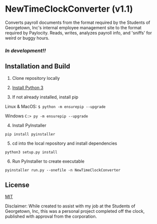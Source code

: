 # NewTimeClockConverter (v1.1)

Converts payroll documents from the format required by the Students of Georgetown, Inc's internal employee management site to the format required by Paylocity. Reads, writes, analyzes payroll info, and 'sniffs' for weird or buggy hours.

### _In development!!_

## Installation and Build

1. Clone repository locally

2. [Install Python 3](https://www.python.org/downloads/)

3. If not already installed, install pip

Linux & MacOS: ```$ python -m ensurepip --upgrade```

Windows ```C:> py -m ensurepip --upgrade```

4. Install PyInstaller

```pip install pyinstaller```

5. cd into the local repository and install dependencies

```python3 setup.py install```

6. Run PyInstaller to create executable

```pyinstaller run.py --onefile -n NewTimeClockConverter ```



## License
[MIT](https://choosealicense.com/licenses/mit/)

Disclaimer: While created to assist with my job at the Students of Georgetown, Inc, this was a personal project completed off the clock, published with approval from the corporation.

